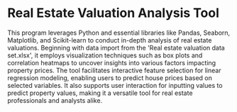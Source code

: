 # Real Estate Valuation Analysis Tool
This program leverages Python and essential libraries like Pandas, Seaborn, Matplotlib, and Scikit-learn to conduct in-depth analysis of real estate valuations. Beginning with data import from the 'Real estate valuation data set.xlsx', it employs visualization techniques such as box plots and correlation heatmaps to uncover insights into various factors impacting property prices. The tool facilitates interactive feature selection for linear regression modeling, enabling users to predict house prices based on selected variables. It also supports user interaction for inputting values to predict property values, making it a versatile tool for real estate professionals and analysts alike.
